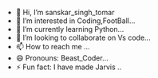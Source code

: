 - 👋 Hi, I’m sanskar_singh_tomar
- 👀 I’m interested in Coding,FootBall...
- 🌱 I’m currently learning Python...
- 💞️ I’m looking to collaborate on Vs code...
- 📫 How to reach me ...
- 😄 Pronouns: Beast_Coder...
- ⚡ Fun fact: I have made Jarvis ..

<!---
sanskarsinghtomar/sanskarsinghtomar is a ✨ special ✨ repository because its `README.md` (this file) appears on your GitHub profile.
You can click the Preview link to take a look at your changes.
--->
